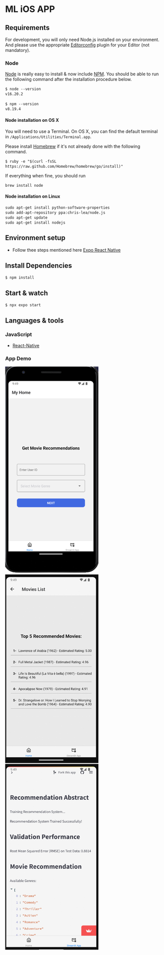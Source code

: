 # ML iOS APP

## Requirements

For development, you will only need Node.js installed on your environment.
And please use the appropriate [Editorconfig](http://editorconfig.org/) plugin for your Editor (not mandatory).

### Node

[Node](http://nodejs.org/) is really easy to install & now include [NPM](https://npmjs.org/).
You should be able to run the following command after the installation procedure
below.

    $ node --version
    v16.20.2

    $ npm --version
    v8.19.4

#### Node installation on OS X

You will need to use a Terminal. On OS X, you can find the default terminal in
`/Applications/Utilities/Terminal.app`.

Please install [Homebrew](http://brew.sh/) if it's not already done with the following command.

    $ ruby -e "$(curl -fsSL https://raw.github.com/Homebrew/homebrew/go/install)"

If everything when fine, you should run

    brew install node

#### Node installation on Linux

    sudo apt-get install python-software-properties
    sudo add-apt-repository ppa:chris-lea/node.js
    sudo apt-get update
    sudo apt-get install nodejs

## Environment setup

- Follow thee steps mentioned here [Expo React Native](https://reactnative.dev/docs/environment-setup?guide=quickstart)

## Install Dependencies

    $ npm install

## Start & watch

    $ npx expo start

## Languages & tools

### JavaScript

- [React-Native](https://reactnative.dev/)

### App Demo

<img
  src="./assets/screenshots/screenshot1.png"
  style="display: inline-block; margin: 0 auto; max-width: 300px">
<img
  src="./assets/screenshots/screenshot2.png"
  style="display: inline-block; margin: 0 auto; max-width: 300px">
<img
  src="./assets/screenshots/screenshot3.png"
  style="display: inline-block; margin: 0 auto; max-width: 300px">
